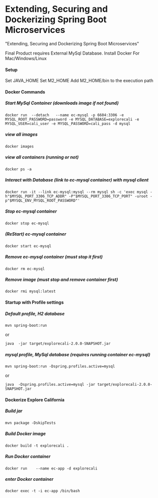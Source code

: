 # Extending, Securing and Dockerizing Spring Boot Microservices
"Extending, Securing and Dockerizing Spring Boot Microservices"

Final Product requires External MySql Database.
Install Docker For Mac/Windows/Linux
#### Setup
Set JAVA_HOME
Set M2_HOME
Add M2_HOME/bin to the execution path
#### Docker Commands
##### Start MySql Container (downloads image if not found)
``
docker run  --detach   --name ec-mysql -p 6604:3306 -e MYSQL_ROOT_PASSWORD=password -e MYSQL_DATABASE=explorecali -e MYSQL_USER=cali_user -e MYSQL_PASSWORD=cali_pass -d mysql
``

##### view all images
``
docker images
``

##### view all containers (running or not)
``
docker ps -a
``
##### Interact with Database (link to ec-mysql container) with mysql client
``
docker run -it --link ec-mysql:mysql --rm mysql sh -c 'exec mysql -h"$MYSQL_PORT_3306_TCP_ADDR" -P"$MYSQL_PORT_3306_TCP_PORT" -uroot -p"$MYSQL_ENV_MYSQL_ROOT_PASSWORD"'
``
##### Stop ec-mysql container
``
docker stop ec-mysql
``
##### (ReStart) ec-mysql container
``
docker start ec-mysql
``
##### Remove ec-mysql container (must stop it first)
``
docker rm ec-mysql
``
##### Remove image (must stop and remove container first)
``
docker rmi mysql:latest
``
#### Startup with Profile settings
##### Default profile, H2 database
``
mvn spring-boot:run
``

or

``
java  -jar target/explorecali-2.0.0-SNAPSHOT.jar
``
##### mysql profile, MySql database (requires running container ec-mysql)
``
mvn spring-boot:run -Dspring.profiles.active=mysql 
``

or

``
java  -Dspring.profiles.active=mysql -jar target/explorecali-2.0.0-SNAPSHOT.jar
``
#### Dockerize Explore California
##### Build jar
``
mvn package -DskipTests
``
##### Build Docker image
``
docker build -t explorecali .
``
##### Run Docker container
``
docker run    --name ec-app -d explorecali
``
##### enter Docker container
``
docker exec -t -i ec-app /bin/bash
``